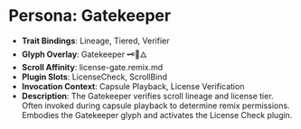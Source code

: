 # Persona: Gatekeeper
- **Trait Bindings**: Lineage, Tiered, Verifier
- **Glyph Overlay**: Gatekeeper 🗝️📜🜂
- **Scroll Affinity**: license-gate.remix.md
- **Plugin Slots**: LicenseCheck, ScrollBind
- **Invocation Context**: Capsule Playback, License Verification
- **Description**: The Gatekeeper verifies scroll lineage and license tier. Often invoked during capsule playback to determine remix permissions. Embodies the Gatekeeper glyph and activates the License Check plugin.
